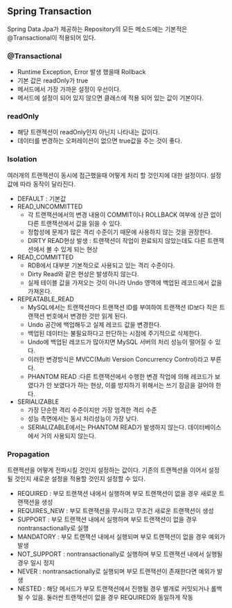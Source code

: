 ## Spring Transaction

Spring Data Jpa가 제공하는 Repository의 모든 메소드에는 기본적은 @Transactional이 적용되어 있다.

### @Transactional

* Runtime Exception, Error 발생 했을때 Rollback
* 기본 값은 readOnly가 true
* 메서드에서 가장 가까운 설정이 우선이다.
* 메서드에 설정이 되어 있지 않으면 클래스에 적용 되어 있는 값이 기본이다.

### readOnly

* 해당 트랜젝션이 readOnly인지 아닌지 나타내는 값이다.
* 데이터를 변경하는 오퍼레이션이 없으면 true값을 주는 것이 좋다.

### Isolation

여러개의 트랜젝션이 동시에 접근했을때 어떻게 처리 할 것인지에 대한 설정이다. 설정 값에 따라 동작이 달라진다.

* DEFAULT : 기본값  
* READ_UNCOMMITTED 
  * 각 트랜잭션에서의 변경 내용이 COMMIT이나 ROLLBACK 여부에 상관 없이 다른 트랜잭션에서 값을 읽을 수 있다.
  * 정합성에 문제가 많은 격리 수준이기 때문에 사용하지 않는 것을 권장한다.
  * DIRTY READ현상 발생 : 트랜잭션이 작업이 완료되지 않았는데도 다른 트랜잭션에서 볼 수 있게 되는 현상
* READ_COMMITTED
  * RDB에서 대부분 기본적으로 사용되고 있는 격리 수준이다.
  * Dirty Read와 같은 현상은 발생하지 않는다.
  * 실제 테이블 값을 가져오는 것이 아니라 Undo 영역에 백업된 레코드에서 값을 가져온다.  
* REPEATABLE_READ
  * MySQL에서는 트랜잭션마다 트랜잭션 ID를 부여하여 트랜잭션 ID보다 작은 트랜잭션 번호에서 변경한 것만 읽게 된다.
  * Undo 공간에 백업해두고 실제 레코드 값을 변경한다.
  * 백업된 데이터는 불필요하다고 판단하는 시점에 주기적으로 삭제한다.
  * Undo에 백업된 레코드가 많아지면 MySQL 서버의 처리 성능이 떨어질 수 있다.
  * 이러한 변경방식은 MVCC(Multi Version Concurrency Control)라고 부른다.
  * PHANTOM READ :다른 트랜잭션에서 수행한 변경 작업에 의해 레코드가 보였다가 안 보였다가 하는 현상, 이를 방지하기 위해서는 쓰기 잠금을 걸어야 한다.
* SERIALIZABLE 
  * 가장 단순한 격리 수준이지만 가장 엄격한 격리 수준
  * 성능 측면에서는 동시 처리성능이 가장 낮다.
  * SERIALIZABLE에서는 PHANTOM READ가 발생하지 않는다. 데이터베이스에서 거의 사용되지 않는다.

### Propagation

트랜젝션을 어떻게 전파시킬 것인지 설정하는 값이다. 기존의 트랜젝션을 이어서 설정 될 것인지 새로운 설정을 적용할 것인지 설정할 수 있다.

* REQUIRED : 부모 트랜잭션 내에서 실행하며 부모 트랜잭션이 없을 경우 새로운 트랜잭션을 생성
* REQUIRES_NEW : 부모 트랜잭션을 무시하고 무조건 새로운 트랜잭션이 생성
* SUPPORT : 부모 트랜잭션 내에서 실행하며 부모 트랜잭션이 없을 경우 nontransactionally로 실행
* MANDATORY : 부모 트랜잭션 내에서 실행되며 부모 트랜잭션이 없을 경우 예외가 발생
* NOT_SUPPORT : nontransactionally로 실행하며 부모 트랜잭션 내에서 실행될 경우 일시 정지
* NEVER : nontransactionally로 실행되며 부모 트랜잭션이 존재한다면 예외가 발생
* NESTED : 해당 메서드가 부모 트랜잭션에서 진행될 경우 별개로 커밋되거나 롤백될 수 있음. 둘러싼 트랜잭션이 없을 경우 REQUIRED와 동일하게 작동

